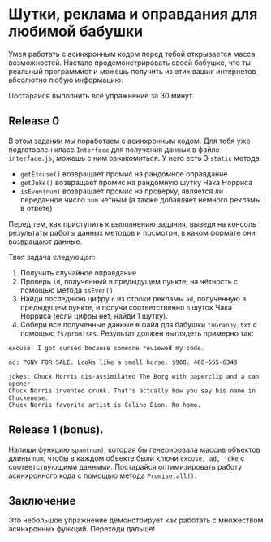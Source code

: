 # Шутки, реклама и оправдания для любимой бабушки

Умея работать с асинхронным кодом перед тобой открывается масса возможностей. Настало продемонстрировать своей бабушке, что ты реальный программист и можешь получить из этих ваших интернетов абсолютно любую информацию.

Постарайся выполнить всё упражнение за 30 минут.

## Release 0

В этом задании мы поработаем с асинхронным кодом. Для тебя уже подготовлен класс `Interface` для получения данных в файле `interface.js`, можешь с ним ознакомиться. У него есть 3 `static` метода:

- `getExcuse()` возвращает промис на рандомное оправдание
- `getJoke()` возвращает промис на рандомную шутку Чака Норриса
- `isEven(num)` возвращает промис на проверку, является ли переданное число `num` чётным (а также добавляет немного рекламы в ответе)

Перед тем, как приступить к выполнению задания, выведи на консоль результаты работы данных методов и посмотри, в каком формате они возвращают данные.

Твоя задача следующая: 
1. Получить случайное оправдание
2. Проверь `id`, полученный в предыдущем пункте, на чётность с помощью метода `isEven()`
3. Найди последнюю цифру `n` из строки рекламы `ad`, полученную в предыдущем пункте, и получи соответственно `n` шуток Чака Норриса (если цифры нет, найди 1 шутку).
4. Собери все полученные данные в файл для бабушки `toGranny.txt` с помощью `fs/promises`. Результат должен выглядеть примерно так:

```
excuse: I got cursed because someone reviewed my code.

ad: PONY FOR SALE. Looks like a small horse. $900. 480-555-6343

jokes: Chuck Norris dis-assimilated The Borg with paperclip and a can opener.
Chuck Norris invented crunk. That's actually how you say his name in Chuckenese.
Chuck Norris favorite artist is Celine Dion. No homo.
```

## Release 1 (bonus).

Напиши функцию `spam(num)`, которая бы генерировала массив объектов длины `num`, чтобы в каждом объекте были ключи `excuse, ad, joke` с соответствующими данными. Постарайся оптимизировать работу асинхронного кода с помощью метода `Promise.all()`.

## Заключение

Это небольшое упражнение демонстрирует как работать с множеством асинхронных функций. Переходи дальше!
